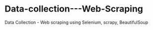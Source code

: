 # Data-collection---Web-Scraping

Data Collection - Web scraping using Selenium, scrapy, BeautifulSoup
